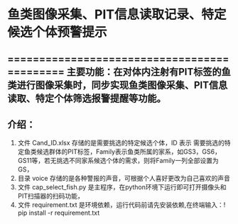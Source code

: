 # 鱼类图像采集、PIT信息读取记录、特定候选个体预警提示
============================================
**主要功能**：在对体内注射有PIT标签的鱼类进行图像采集时，同步实现鱼类图像采集、PIT信息读取、特定个体筛选报警提醒等功能。
-----------------------------------------------------------------
## 介绍：
1. 文件 Cand_ID.xlsx 存储的是需要挑选的特定候选个体，ID 表示 需要挑选的特定鱼类候选群体的PIT标签，Family表示鱼类所属的家系，如GS3，GS6，GS11等，若无挑选不同家系候选个体的需求，则将Family一列全部设置为GS，
2. 目录 voice 存储的是各种警报的声音，可根据个人喜好更改为自己喜欢的声音
3. 文件 cap_select_fish.py 是主程序，在python环境下运行即可打开摄像头和PIT扫描器的扫码功能，
4. 文件 requirement.txt 是环境依赖，运行代码前请先安装依赖,在终端输入：! pip install -r requirement.txt
